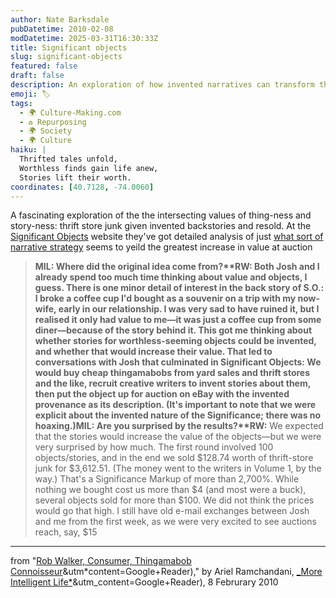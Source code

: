 ```yaml
---
author: Nate Barksdale
pubDatetime: 2010-02-08
modDatetime: 2025-03-31T16:30:33Z
title: Significant objects
slug: significant-objects
featured: false
draft: false
description: An exploration of how invented narratives can transform thrift store finds into valuable treasures.
emoji: 🏷️
tags:
  - 🌍 Culture-Making.com
  - ♻️ Repurposing
  - 🌍 Society
  - 🌍 Culture
haiku: |
  Thrifted tales unfold,  
  Worthless finds gain life anew,  
  Stories lift their worth.
coordinates: [40.7128, -74.0060]
---
```


A fascinating exploration of the the intersecting values of thing-ness and story-ness: thrift store junk given invented backstories and resold. At the [Significant Objects](http://significantobjects.com/) website they've got detailed analysis of just [what sort of narrative strategy](http://significantobjects.com/2010/02/04/which-exposition-strategy-adds-the-most-value/) seems to yeild the greatest increase in value at auction

> **MIL: Where did the original idea come from?\*\***RW:** Both Josh and I already spend too much time thinking about value and objects, I guess. There is one minor detail of interest in the back story of S.O.: I broke a coffee cup I'd bought as a souvenir on a trip with my now-wife, early in our relationship. I was very sad to have ruined it, but I realised it only had value to me—it was just a coffee cup from some diner—because of the story behind it. This got me thinking about whether stories for worthless-seeming objects could be invented, and whether that would increase their value. That led to conversations with Josh that culminated in Significant Objects: We would buy cheap thingamabobs from yard sales and thrift stores and the like, recruit creative writers to invent stories about them, then put the object up for auction on eBay with the invented provenance as its description. (It's important to note that we were explicit about the invented nature of the Significance; there was no hoaxing.)**MIL: Are you surprised by the results?\***\*RW:** We expected that the stories would increase the value of the objects—but we were very surprised by how much. The first round involved 100 objects/stories, and in the end we sold $128.74 worth of thrift-store junk for $3,612.51. (The money went to the writers in Volume 1, by the way.) That's a Significance Markup of more than 2,700%. While nothing we bought cost us more than $4 (and most were a buck), several objects sold for more than $100. We did not think the prices would go that high. I still have old e-mail exchanges between Josh and me from the first week, as we were very excited to see auctions reach, say, $15

---

from "[Rob Walker, Consumer, Thingamabob Connoisseur](https://www.google.com/search?q=%22Rob%20Walker%2C%20Consumer%2C%20Thingamabob%20Connoisseur%22%20moreintelligentlife.com)&utm*content=Google+Reader)," by Ariel Ramchandani, [\_More Intelligent Life*](https://www.google.com/search?q=%22_More%20Intelligent%20Life_%22%20moreintelligentlife.com)&utm_content=Google+Reader), 8 Februrary 2010
